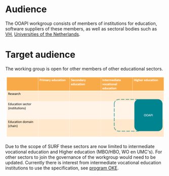 # Audience

The OOAPI workgroup consists of members of institutions for education, software suppliers of these members, as well as sectoral bodies such as [VH](https://www.vereniginghogescholen.nl/), [Universities of the Netherlands](https://www.universiteitenvannederland.nl/en_GB).

# Target audience
The working group is open for other members of other educational sectors.

![OOAPI positioning in sectoral domains](../_media/ooapi_sector_mapping.png)

Due to the scope of SURF these sectors are now limited to intermediate vocational education and Higher education (MBO/HBO, WO en UMC's). For other sectors to join the governance of the workgroup would need to be updated.
Currently there is interest from intermediate vocational education institutions to use the specification, see [program OKE](https://github.com/NetwerkExamineringDigitalisering/NED-OOAPI).
